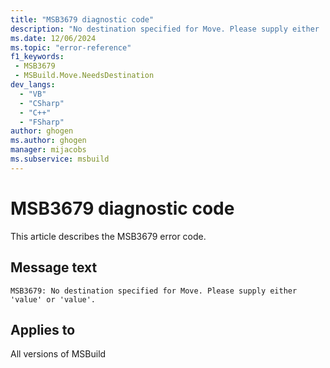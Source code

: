 ```yaml
---
title: "MSB3679 diagnostic code"
description: "No destination specified for Move. Please supply either 'value' or 'value'."
ms.date: 12/06/2024
ms.topic: "error-reference"
f1_keywords:
 - MSB3679
 - MSBuild.Move.NeedsDestination
dev_langs:
  - "VB"
  - "CSharp"
  - "C++"
  - "FSharp"
author: ghogen
ms.author: ghogen
manager: mijacobs
ms.subservice: msbuild
---
```


# MSB3679 diagnostic code

<!-- :::ErrorDefinitionDescription::: -->
<!-- :::editable-content name="introDescription"::: -->
This article describes the MSB3679 error code.
<!-- :::editable-content-end::: -->

## Message text

`MSB3679: No destination specified for Move. Please supply either 'value' or 'value'.`

<!-- :::editable-content name="postOutputDescription"::: -->
<!--
{StrBegin="MSB3679: "}
-->
<!-- :::editable-content-end::: -->
<!-- :::ErrorDefinitionDescription-end::: -->

## Applies to

All versions of MSBuild

